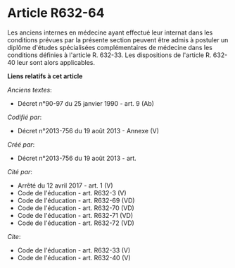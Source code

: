 # Article R632-64

Les anciens internes en médecine ayant effectué leur internat dans les conditions prévues par la présente section peuvent
être admis à postuler un diplôme d'études spécialisées complémentaires de médecine dans les conditions définies à l'article
R. 632-33. Les dispositions de l'article R. 632-40 leur sont alors applicables.

**Liens relatifs à cet article**

_Anciens textes_:

  - Décret n°90-97 du 25 janvier 1990 - art. 9 (Ab)

_Codifié par_:

  - Décret n°2013-756 du 19 août 2013 -  Annexe (V)

_Créé par_:

  - Décret n°2013-756 du 19 août 2013 - art.

_Cité par_:

  - Arrêté du 12 avril 2017 - art. 1 (V)
  - Code de l'éducation - art. R632-3 (V)
  - Code de l'éducation - art. R632-69 (VD)
  - Code de l'éducation - art. R632-70 (VD)
  - Code de l'éducation - art. R632-71 (VD)
  - Code de l'éducation - art. R632-72 (VD)

_Cite_:

  - Code de l'éducation - art. R632-33 (V)
  - Code de l'éducation - art. R632-40 (V)
